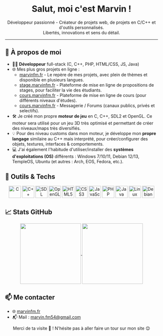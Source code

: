 <h1 align="center">Salut, moi c'est Marvin !</h1>

<p align="center">
  Développeur passionné - Créateur de projets web, de projets en C/C++ et d'outils personnalisés.<br>
  Libertés, innovations et sens du détail.
</p>

---

## 🚀 À propos de moi

- 🧑‍💻 **Développeur** full-stack (C, C++, PHP, HTML/CSS, JS, Java)
- 🌐 Mes plus gros projets en ligne :
  - [marvinfm.fr](https://marvinfm.fr) - Le repère de mes projets, avec plein de thèmes et disponible en plusieurs langues.
  - [stage.marvinfm.fr](https://stage.marvinfm.fr) - Plateforme de mise en ligne de propositions de stages, pour faciliter la vie des étudiants.
  - [cours.marvinfm.fr](https://cours.marvinfm.fr) - Plateforme de mise en ligne de cours (pour différents niveaux d'études).
  - [cours.marvinfm.fr](https://sConv.marvinfm.fr) - Messagerie / Forums (canaux publics, privés et selectifs).
- 🛠 Je créé mon propre **moteur de jeu** en C, C++, SDL2 et OpenGL. Ce moteur sera utilisé pour un jeu 3D très optimisé et permettant de créer des niveaux/maps très diversifiés.
- 💡 Pour des niveau customs dans mon moteur, je développe mon **propre langage** similaire au C++ mais interprété, pour créer/configurer des objets, textures, interfaces & comportements.
- 💻 J'ai également l'habitude d'utiliser/installer des **systèmes d'exploitations (OS)** différents : Windows 7/10/11, Debian 12/13, TempleOS, Ubuntu (et autres : Arch, EOS, Fedora, etc.).

## 🧰 Outils & Techs

<div align="center">
  <img src="https://cdn.jsdelivr.net/gh/devicons/devicon/icons/c/c-original.svg" height="40" alt="C"/>
   <img src="https://cdn.jsdelivr.net/gh/devicons/devicon/icons/cplusplus/cplusplus-original.svg" height="40" alt="C++"/>
  <img src="https://cdn.jsdelivr.net/gh/devicons/devicon/icons/sdl/sdl-original.svg" height="40" alt="SDL"/>
  <img src="https://cdn.jsdelivr.net/gh/devicons/devicon/icons/opengl/opengl-original.svg" height="40" alt="OpenGL"/>
  <img src="https://cdn.jsdelivr.net/gh/devicons/devicon/icons/html5/html5-original.svg" height="40" alt="HTML5"/>
  <img src="https://cdn.jsdelivr.net/gh/devicons/devicon/icons/css3/css3-original.svg" height="40" alt="CSS3"/>
  <img src="https://cdn.jsdelivr.net/gh/devicons/devicon/icons/javascript/javascript-original.svg" height="40" alt="JavaScript"/>
  <img src="https://cdn.jsdelivr.net/gh/devicons/devicon/icons/php/php-original.svg" height="40" alt="PHP"/>
  <img src="https://cdn.jsdelivr.net/gh/devicons/devicon/icons/java/java-original.svg" height="40" alt="Java"/>
  <img src="https://cdn.jsdelivr.net/gh/devicons/devicon/icons/linux/linux-original.svg" height="40" alt="Linux"/>
  <img src="https://cdn.jsdelivr.net/gh/devicons/devicon/icons/debian/debian-original.svg" height="40" alt="Debian"/>
</div>

## 📈 Stats GitHub

<p align="center">
  <a href="https://github.com/anuraghazra/github-readme-stats">
    <img height=200 align="center" src="https://github-readme-stats.vercel.app/api?username=MarvinFm54&theme=tokyonight&count_private=true" />
  </a>
  <a href="https://github.com/anuraghazra/convoychat">
    <img height=200 align="center" src="https://github-readme-stats.vercel.app/api/top-langs?username=MarvinFm54&layout=compact&langs_count=8&card_width=320&theme=tokyonight&count_private=true" />
  </a>
</p>

## 📫 Me contacter

- 🌐 [marvinfm.fr](https://marvinfm.fr)
- 📬 Mail : marvin.fm54@gmail.com

<p align="center">
  Merci de ta visite 👀 ! N'hésite pas à aller faire un tour sur mon site 😌
</p>
